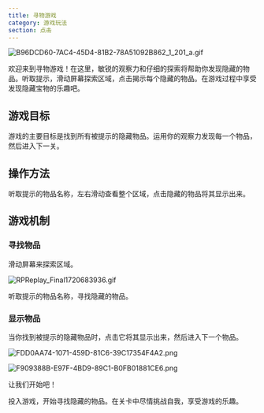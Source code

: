 ```yaml
---
title: 寻物游戏
category: 游戏玩法
section: 点击
---
```

![B96DCD60-7AC4-45D4-81B2-78A51092B862_1_201_a.gif](https://help.studycat.com/hc/article_attachments/34930712507545)

欢迎来到寻物游戏！在这里，敏锐的观察力和仔细的探索将帮助你发现隐藏的物品。听取提示，滑动屏幕探索区域，点击揭示每个隐藏的物品。在游戏过程中享受发现隐藏宝物的乐趣吧。

## 游戏目标

游戏的主要目标是找到所有被提示的隐藏物品。运用你的观察力发现每一个物品，然后进入下一关。

## 操作方法

听取提示的物品名称，左右滑动查看整个区域，点击隐藏的物品将其显示出来。

## 游戏机制

### 寻找物品

滑动屏幕来探索区域。

![RPReplay_Final1720683936.gif](https://help.studycat.com/hc/article_attachments/34930712511513)

听取提示的物品名称，寻找隐藏的物品。

### 显示物品

当你找到被提示的隐藏物品时，点击它将其显示出来，然后进入下一个物品。

![FDD0AA74-1071-459D-81C6-39C17354F4A2.png](https://help.studycat.com/hc/article_attachments/34783745782809)

![F909388B-E97F-4BD9-89C1-B0FB01881CE6.png](https://help.studycat.com/hc/article_attachments/34783721841177)

让我们开始吧！

投入游戏，开始寻找隐藏的物品。在关卡中尽情挑战自我，享受游戏的乐趣。